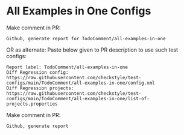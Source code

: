 # All Examples in One Configs
Make comment in PR:
```
Github, generate report for TodoComment/all-examples-in-one
```
OR as alternate:
Paste below given to PR description to use such test configs:
```
Report label: TodoComment/all-examples-in-one
Diff Regression config: https://raw.githubusercontent.com/checkstyle/test-configs/main/TodoComment/all-examples-in-one/config.xml
Diff Regression projects: https://raw.githubusercontent.com/checkstyle/test-configs/main/TodoComment/all-examples-in-one/list-of-projects.properties
```
Make comment in PR:
```
Github, generate report
```
